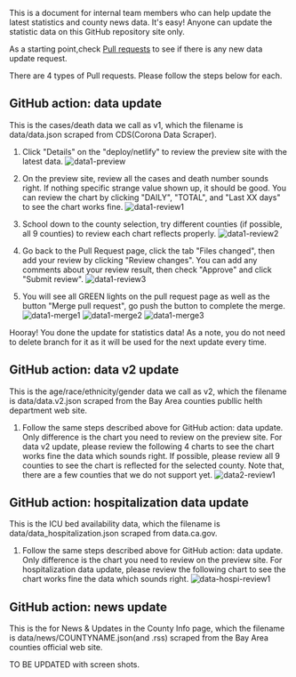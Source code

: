 This is a document for internal team members who can help update the latest statistics and county news data. It's easy! Anyone can update the statistic data on this GitHub repository site only.

As a starting point,check [Pull requests](https://github.com/sfbrigade/stop-covid19-sfbayarea/pulls) to see if there is any new data update request.

There are 4 types of Pull requests. Please follow the steps below for each.

## GitHub action: data update

This is the cases/death data we call as v1, which the filename is data/data.json scraped from CDS(Corona Data Scraper). 

1. Click "Details" on the "deploy/netlify" to review the preview site with the latest data.
 ![data1-preview](https://user-images.githubusercontent.com/61864097/106182447-aa2a2280-6153-11eb-91b5-03872a4a4043.png)

1. On the preview site, review all the cases and death number sounds right. If nothing specific strange value shown up, it should be good. You can review the chart by clicking "DAILY", "TOTAL", and "Last XX days" to see the chart works fine.
 ![data1-review1](https://user-images.githubusercontent.com/61864097/106182455-ad251300-6153-11eb-93e3-0f7eedbcab24.png)

1. School down to the county selection, try different counties (if possible, all 9 counties) to review each chart reflects properly.
 ![data1-review2](https://user-images.githubusercontent.com/61864097/106182462-aeeed680-6153-11eb-8608-5a5ac74bc114.png)

1. Go back to the Pull Request page, click the tab "Files changed", then add your review by clicking "Review changes". You can add any comments about your review result, then check "Approve" and click "Submit review".
 ![data1-review3](https://user-images.githubusercontent.com/61864097/106183222-d003f700-6154-11eb-90b0-f30d8e41139d.png)

1. You will see all GREEN lights on the pull request page as well as the button "Merge pull request", go push the button to complete the merge.
 ![data1-merge1](https://user-images.githubusercontent.com/61864097/106183229-d2fee780-6154-11eb-80d7-ce0822f3e384.png)
 ![data1-merge2](https://user-images.githubusercontent.com/61864097/106183238-d5f9d800-6154-11eb-9775-255f63ea8ddc.png)
 ![data1-merge3](https://user-images.githubusercontent.com/61864097/106183253-d98d5f00-6154-11eb-8a20-119eb426ab51.png)


Hooray! You done the update for statistics data! As a note, you do not need to delete branch for it as it will be used for the next update every time.


## GitHub action: data v2 update

This is the age/race/ethnicity/gender data we call as v2, which the filename is data/data.v2.json scraped from the Bay Area counties publlic helth department web site. 

1. Follow the same steps described above for GitHub action: data update. Only difference is the chart you need to review on the preview site. For data v2 update, please review the following 4 charts to see the chart works fine the data which sounds right. If possible, please review all 9 counties to see the chart is reflected for the selected county. Note that, there are a few counties that we do not support yet.
 ![data2-review1](https://user-images.githubusercontent.com/61864097/106184436-5f5dda00-6156-11eb-855f-927112274c92.png)


## GitHub action: hospitalization data update

This is the ICU bed availability data, which the filename is data/data_hospitalization.json scraped from data.ca.gov.

1. Follow the same steps described above for GitHub action: data update. Only difference is the chart you need to review on the preview site. For hospitalization data update, please review the following chart to see the chart works fine the data which sounds right.
 ![data-hospi-review1](https://user-images.githubusercontent.com/61864097/106184841-edd25b80-6156-11eb-95f8-f3cb9ada3e8e.png)


## GitHub action: news update

This is the for News & Updates in the County Info page, which the filename is data/news/COUNTYNAME.json(and .rss) scraped from the Bay Area counties official web site.

TO BE UPDATED with screen shots.
